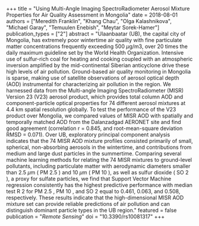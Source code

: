 +++
title = "Using Multi-Angle Imaging SpectroRadiometer Aerosol Mixture Properties for Air Quality Assessment in Mongolia"
date = 2018-08-01
authors = ["Meredith Franklin", "Khang Chau", "Olga Kalashnikova", "Michael Garay", "Temuulen Enebish", "Meytar Sorek-Hamer"]
publication_types = ["2"]
abstract = "Ulaanbaatar (UB), the capital city of Mongolia, has extremely poor wintertime air quality with fine particulate matter concentrations frequently exceeding 500 $μ$g/m3, over 20 times the daily maximum guideline set by the World Health Organization. Intensive use of sulfur-rich coal for heating and cooking coupled with an atmospheric inversion amplified by the mid-continental Siberian anticyclone drive these high levels of air pollution. Ground-based air quality monitoring in Mongolia is sparse, making use of satellite observations of aerosol optical depth (AOD) instrumental for characterizing air pollution in the region. We harnessed data from the Multi-angle Imaging SpectroRadiometer (MISR) Version 23 (V23) aerosol product, which provides total column AOD and component-particle optical properties for 74 different aerosol mixtures at 4.4 km spatial resolution globally. To test the performance of the V23 product over Mongolia, we compared values of MISR AOD with spatially and temporally matched AOD from the Dalanzadgad AERONET site and find good agreement (correlation r = 0.845, and root-mean-square deviation RMSD = 0.071). Over UB, exploratory principal component analysis indicates that the 74 MISR AOD mixture profiles consisted primarily of small, spherical, non-absorbing aerosols in the wintertime, and contributions from medium and large dust particles in the summertime. Comparing several machine learning methods for relating the 74 MISR mixtures to ground-level pollutants, including particulate matter with aerodynamic diameters smaller than 2.5 $μ$m (    PM  2.5     ) and 10 $μ$m (    PM 10    ), as well as sulfur dioxide (    SO 2    ), a proxy for sulfate particles, we find that Support Vector Machine regression consistently has the highest predictive performance with median test     R 2     for     PM  2.5     ,     PM 10    , and     SO 2     equal to 0.461, 0.063, and 0.508, respectively. These results indicate that the high-dimensional MISR AOD mixture set can provide reliable predictions of air pollution and can distinguish dominant particle types in the UB region."
featured = false
publication = "*Remote Sensing*"
doi = "10.3390/rs10081317"
+++

